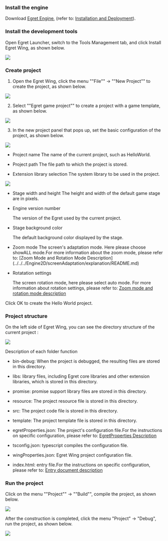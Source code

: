 ### Install the engine

Download [Egret Engine](https://www.egret.com/en/products/engine.html), (refer to: [Installation and Deployment](../../../Engine2D/projectConfig/installation/README.md)).

### Install the development tools

Open Egret Launcher, switch to the Tools Management tab, and click Install Egret Wing, as shown below.

![](down.jpg)

### Create project

1. Open the Egret Wing, click the menu ""File"" -> ""New Project"" to create the project, as shown below.

![](create1.jpg)

2. Select ""Egret game project"" to create a project with a game template, as shown below.

![](create2.jpg)

3. In the new project panel that pops up, set the basic configuration of the project, as shown below.

![](create3.png)

* Project name 
The name of the current project, such as HelloWorld.

* Project path
The file path to which the project is stored.

* Extension library selection
The system library to be used in the project.

![](create4.jpg)

* Stage width and height
 The height and width of the default game stage are in pixels.

* Engine version number
  	  
  The version of the Egret used by the current project.
  	  
* Stage background color
	
	The default background color displayed by the stage.

* Zoom mode
  The screen's adaptation mode. Here please choose showALL mode.For more information about the zoom mode, please refer to: [Zoom Mode and Rotation Mode Description] (../../../Engine2D/screenAdaptation/explanation/README.md)
	
* Rotatation settings
	
	The screen rotation mode, here please select auto mode. For more information about rotation settings, please refer to: [Zoom mode and rotation mode description](../../../Engine2D/screenAdaptation/explanation/README.md)

Click OK to create the Hello World project.

### Project structure

On the left side of Egret Wing, you can see the directory structure of the current project :

![](56a1a8c3b9412.jpg)

Description of each folder function
* bin-debug: When the project is debugged, the resulting files are stored in this directory.
* libs: library files, including Egret core libraries and other extension libraries, which is stored in this directory.
* promise: promise support library files are stored in this directory.
* resource: The project resource file is stored in this directory.
* src: The project code file is stored in this directory.
* template: The project template file is stored in this directory.

* egretProperties.json: The project's configuration file.For the instructions on specific configuration, please refer to: [EgretProperties Description](../../../Engine2D/projectConfig/configFile/README.md)
* tsconfig.json: typescript compiles the configuration file.
* wingProperties.json: Egret Wing project configuration file.
* index.html: entry file.For the instructions on specific configuration, please refer to: [Entry document description](../../../Engine2D/projectConfig/indexFile/README.md)

### Run the project

Click on the menu ""Project"" -> ""Build"", compile the project, as shown below.

![](build.png)

After the construction is completed, click the menu "Project" -> "Debug", run the project, as shown below.

![](debug1.png)
